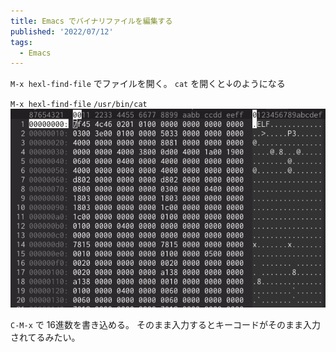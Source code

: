 ```yaml
---
title: Emacs でバイナリファイルを編集する
published: '2022/07/12'
tags:
  - Emacs
---
```


`M-x hexl-find-file` でファイルを開く。
`cat` を開くと↓のようになる

`M-x hexl-find-file` `/usr/bin/cat`
![hexl-mode](/images/hexl-mode.png)

`C-M-x` で 16進数を書き込める。
そのまま入力するとキーコードがそのまま入力されてるみたい。
